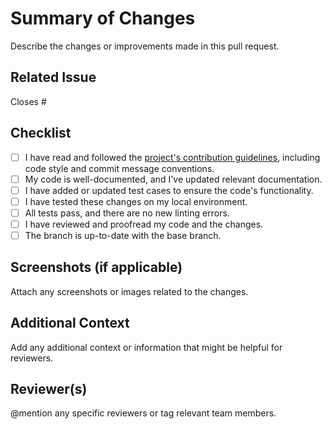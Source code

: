
# Summary of Changes

Describe the changes or improvements made in this pull request.

## Related Issue

Closes #<issue-number>

## Checklist

- [ ] I have read and followed the [project's contribution guidelines](https://github.com/secure-systems-lab/lab-guidelines/blob/master/dev-workflow.md), including code style and commit message conventions.
- [ ] My code is well-documented, and I've updated relevant documentation.
- [ ] I have added or updated test cases to ensure the code's functionality.
- [ ] I have tested these changes on my local environment.
- [ ] All tests pass, and there are no new linting errors.
- [ ] I have reviewed and proofread my code and the changes.
- [ ] The branch is up-to-date with the base branch.

## Screenshots (if applicable)

Attach any screenshots or images related to the changes.

## Additional Context

Add any additional context or information that might be helpful for reviewers.

## Reviewer(s)

@mention any specific reviewers or tag relevant team members.
